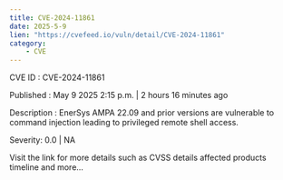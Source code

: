 ```yaml
---
title: CVE-2024-11861
date: 2025-5-9
lien: "https://cvefeed.io/vuln/detail/CVE-2024-11861"
category:
    - CVE
---
```


CVE ID : CVE-2024-11861

Published :  May 9
2025
2:15 p.m. | 2 hours
16 minutes ago

Description : EnerSys AMPA 22.09 and prior versions are vulnerable to command injection leading to privileged remote shell access.

Severity: 0.0 | NA

Visit the link for more details
such as CVSS details
affected products
timeline
and more...
